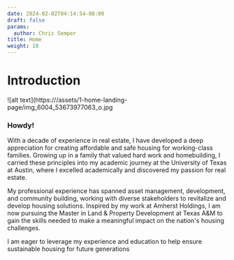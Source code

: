 ```yaml
---
date: 2024-02-02T04:14:54-08:00
draft: false
params:
  author: Chris Semper 
title: Home 
weight: 10
---
```


# Introduction

!\[alt text\](https:///assets/1-home-landing-page/img_6004_53673977063_o.jpg

### Howdy!

With a decade of experience in real estate, I have developed a deep appreciation for creating affordable and safe housing for working-class families. Growing up in a family that valued hard work and homebuilding, I carried these principles into my academic journey at the University of Texas at Austin, where I excelled academically and discovered my passion for real estate.

My professional experience has spanned asset management, development, and community building, working with diverse stakeholders to revitalize and develop housing solutions. Inspired by my work at Amherst Holdings, I am now pursuing the Master in Land & Property Development at Texas A&M to gain the skills needed to make a meaningful impact on the nation's housing challenges.

I am eager to leverage my experience and education to help ensure sustainable housing for future generations